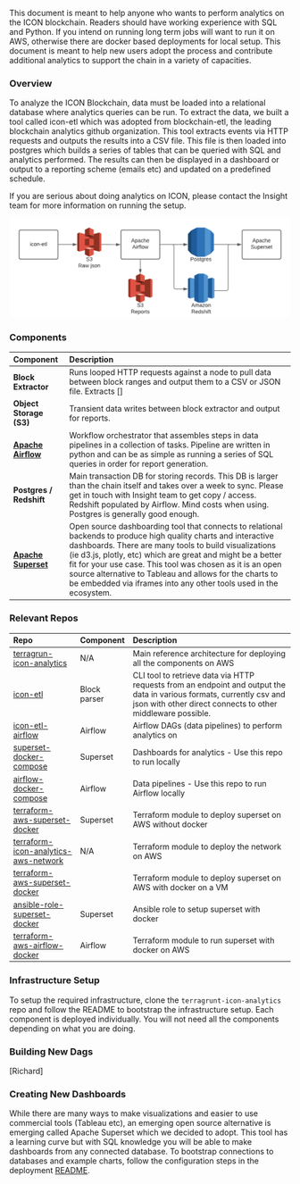 This document is meant to help anyone who wants to perform analytics on the ICON blockchain.  Readers should have working experience with SQL and Python. If you intend on running long term jobs will want to run it on AWS, otherwise there are docker based deployments for local setup. This document is meant to help new users adopt the process and contribute additional analytics to support the chain in a variety of capacities.

### Overview 

To analyze the ICON Blockchain, data must be loaded into a relational database where analytics queries can be run. To extract the data, we built a tool called icon-etl which was adopted from blockchain-etl, the leading blockchain analytics github organization. This tool extracts events via HTTP requests and outputs the results into a CSV file.  This file is then loaded into postgres which builds a series of tables that can be queried with SQL and analytics performed.  The results can then be displayed in a dashboard or output to a reporting scheme (emails etc) and updated on a predefined schedule. 

If you are serious about doing analytics on ICON, please contact the Insight team for more information on running the setup. 

![](https://raw.githubusercontent.com/insight-icon/terragrunt-icon-analytics/master/docs/stack-diagram.png)

### Components 

| Component | Description | 
| :--- | :--- | 
| **Block Extractor** | Runs looped HTTP requests against a node to pull data between block ranges and output them to a CSV or JSON file. Extracts [] |
| **Object Storage (S3)** | Transient data writes between block extractor and output for reports. | 
| **[Apache Airflow](https://airflow.apache.org/)** | Workflow orchestrator that assembles steps in data pipelines in a collection of tasks.  Pipeline are written in python and can be as simple as running a series of SQL queries in order for report generation. |
| **Postgres / Redshift** | Main transaction DB for storing records. This DB is larger than the chain itself and takes over a week to sync.  Please get in touch with Insight team to get copy / access.  Redshift populated by Airflow.  Mind costs when using.  Postgres is generally good enough. |
| **[Apache Superset](https://superset.apache.org/)** | Open source dashboarding tool that connects to relational backends to produce high quality charts and interactive dashboards.  There are many tools to build visualizations (ie d3.js, plotly, etc) which are great and might be a better fit for your use case.  This tool was chosen as it is an open source alternative to Tableau and allows for the charts to be embedded via iframes into any other tools used in the ecosystem. |

### Relevant Repos 

| Repo | Component | Description | 
| :--- | :--- | :--- | 
| [terragrun-icon-analytics](https://github.com/insight-icon/terragrunt-icon-analytics) | N/A | Main reference architecture for deploying all the components on AWS | 
| [icon-etl](https://github.com/blockchain-etl/icon-etl) | Block parser | CLI tool to retrieve data via HTTP requests from an endpoint and output the data in various formats, currently csv and json with other direct connects to other middleware possible. |
| [icon-etl-airflow](https://github.com/blockchain-etl/icon-etl-airflow) | Airflow | Airflow DAGs (data pipelines) to perform analytics on |
| [superset-docker-compose](https://github.com/insight-infrastructure/superset-docker-compose) | Superset | Dashboards for analytics - Use this repo to run locally |
| [airflow-docker-compose](https://github.com/insight-infrastructure/airflow-docker-compose) | Airflow | Data pipelines - Use this repo to run Airflow locally  | 
| [terraform-aws-superset-docker](https://github.com/insight-infrastructure/terraform-aws-superset-docker) | Superset | Terraform module to deploy superset on AWS without docker |
| [terraform-icon-analytics-aws-network](https://github.com/insight-icon/terraform-icon-analytics-aws-network) | N/A | Terraform module to deploy the network on AWS | 
| [terraform-aws-superset-docker](https://github.com/insight-infrastructure/terraform-aws-superset-docker) | | Terraform module to deploy superset on AWS with docker on a VM |
| [ansible-role-superset-docker](https://github.com/insight-infrastructure/ansible-role-superset-docker) | Superset | Ansible role to setup superset with docker |
| [terraform-aws-airflow-docker](https://github.com/insight-infrastructure/terraform-aws-airflow-docker) | Airflow | Terraform module to run superset with docker on AWS |

### Infrastructure Setup 

To setup the required infrastructure, clone the `terragrunt-icon-analytics` repo and follow the README to bootstrap the infrastructure setup.  Each component is deployed individually.  You will not need all the components depending on what you are doing. 

### Building New Dags 
[Richard]

### Creating New Dashboards 

While there are many ways to make visualizations and easier to use commercial tools (Tableau etc), an emerging open source alternative is emerging called Apache Superset which we decided to adopt.  This tool has a learning curve but with SQL knowledge you will be able to make dashboards from any connected database.  To bootstrap connections to databases and example charts, follow the configuration steps in the deployment [README](https://github.com/insight-icon/terragrunt-icon-analytics#configuring-applications). 
